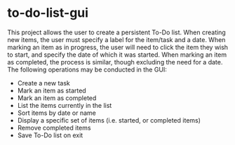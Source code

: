 # to-do-list-gui
This project allows the user to create a persistent To-Do list. When creating new items, the user must specify a label for the item/task and a date. When marking an item as in progress, the user will need to click the item they wish to start, and specify the date of which it was started.  When marking an item as completed, the process is similar, though excluding the need for a date. The following operations may be conducted in the GUI:  
- Create a new task  
- Mark an item as started  
- Mark an item as completed  
- List the items currently in the list  
- Sort items by date or name  
- Display a specific set of items (i.e. started, or completed items)  
- Remove completed items  
- Save To-Do list on exit  
